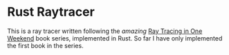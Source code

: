 # Rust Raytracer

This is a ray tracer written following the _amazing_ [Ray Tracing in One Weekend](https://raytracing.github.io/) book series, implemented in Rust. So far I have only implemented the first book in the series.
